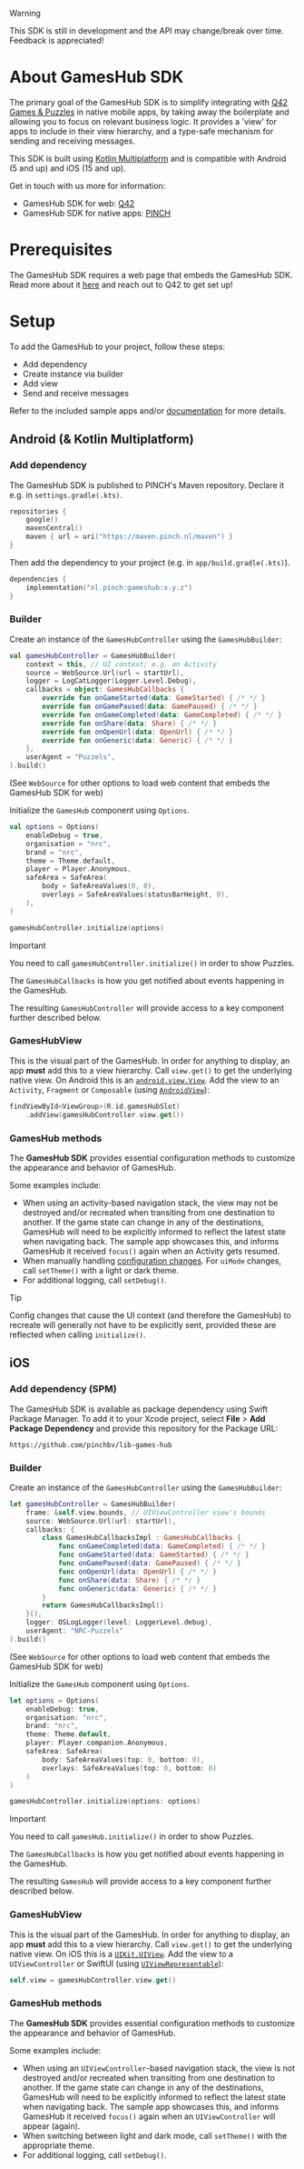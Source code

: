 > [!WARNING]  
> This SDK is still in development and the API may change/break over time. Feedback is appreciated!

# About GamesHub SDK

The primary goal of the GamesHub SDK is to simplify integrating with [Q42 Games & Puzzles](https://gameshub.42puzzles.com/) in native mobile apps, by taking away the boilerplate and allowing you to focus on relevant business logic. It provides a 'view' for apps to include in their view hierarchy, and a type-safe mechanism for sending and receiving messages.

This SDK is built using [Kotlin Multiplatform](https://kotlinlang.org/docs/multiplatform.html) and is compatible with Android (5 and up) and iOS (15 and up).

Get in touch with us more for information:
- GamesHub SDK for web: [Q42](https://gameshub.42puzzles.com/)
- GamesHub SDK for native apps: [PINCH](https://pinch.nl/en/contact-us/)

# Prerequisites

The GamesHub SDK requires a web page that embeds the GamesHub SDK. Read more about it [here](https://gameshub.42puzzles.com/hub-web) and reach out to Q42 to get set up!

# Setup

To add the GamesHub to your project, follow these steps:

* Add dependency
* Create instance via builder
* Add view
* Send and receive messages

Refer to the included sample apps and/or [documentation](docs/index.html) for more details.

## Android (& Kotlin Multiplatform)

### Add dependency

The GamesHub SDK is published to PINCH's Maven repository. Declare it e.g. in `settings.gradle(.kts)`.

```kotlin
repositories {
    google()
    mavenCentral()
    maven { url = uri("https://maven.pinch.nl/maven") }
}
```

Then add the dependency to your project (e.g. in `app/build.gradle(.kts)`).

```kotlin
dependencies {    
    implementation("nl.pinch:gameshub:x.y.z")
}
```

### Builder

Create an instance of the `GamesHubController` using the `GamesHubBuilder`:

```kotlin
val gamesHubController = GamesHubBuilder(
    context = this, // UI context; e.g. an Activity
    source = WebSource.Url(url = startUrl),
    logger = LogCatLogger(Logger.Level.Debug),
    callbacks = object: GamesHubCallbacks {
        override fun onGameStarted(data: GameStarted) { /* */ }
        override fun onGamePaused(data: GamePaused) { /* */ }
        override fun onGameCompleted(data: GameCompleted) { /* */ }
        override fun onShare(data: Share) { /* */ }
        override fun onOpenUrl(data: OpenUrl) { /* */ }
        override fun onGeneric(data: Generic) { /* */ }
    },
    userAgent = "Puzzels",
).build()
```

(See `WebSource` for other options to load web content that embeds the GamesHub SDK for web)

Initialize the `GamesHub` component using `Options`.

```kotlin
val options = Options(
    enableDebug = true,
    organisation = "nrc",
    brand = "nrc",
    theme = Theme.default,
    player = Player.Anonymous,
    safeArea = SafeArea(
        body = SafeAreaValues(0, 0),
        overlays = SafeAreaValues(statusBarHeight, 0),
    ),
)

gamesHubController.initialize(options)
```

> [!IMPORTANT]  
> You need to call `gamesHubController.initialize()` in order to show Puzzles.

The `GamesHubCallbacks` is how you get notified about events happening in the GamesHub.

The resulting `GamesHubController` will provide access to a key component further described below.

### GamesHubView
This is the visual part of the GamesHub. In order for anything to display, an app **must** add this to a view hierarchy. Call `view.get()` to get the underlying native view. On Android this is an [`android.view.View`](https://developer.android.com/reference/android/view/View). Add the view to an `Activity`, `Fragment` or `Composable` (using [`AndroidView`](https://developer.android.com/reference/kotlin/androidx/compose/ui/viewinterop/package-summary#AndroidView(kotlin.Function1,androidx.compose.ui.Modifier,kotlin.Function1))):

```kotlin
findViewById<ViewGroup>(R.id.gamesHubSlot)
    .addView(gamesHubController.view.get())
```

### GamesHub methods
The **GamesHub SDK** provides essential configuration methods to customize the appearance and behavior of GamesHub.

Some examples include:
- When using an activity-based navigation stack, the view may not be destroyed and/or recreated when transiting from one destination to another. If the game state can change in any of the destinations, GamesHub will need to be explicitly informed to reflect the latest state when navigating back. The sample app showcases this, and informs GamesHub it received `focus()` again when an Activity gets resumed.
- When manually handling [configuration changes](https://developer.android.com/guide/topics/manifest/activity-element#config). For `uiMode` changes, call `setTheme()` with a light or dark theme.
- For additional logging, call `setDebug()`.

> [!TIP]  
> Config changes that cause the UI context (and therefore the GamesHub) to recreate will generally not have to be explicitly sent, provided these are reflected when calling `initialize()`.

## iOS

### Add dependency (SPM)

The GamesHub SDK is available as package dependency using Swift Package Manager. To add it to your Xcode project, select **File** > **Add Package Dependency** and provide this repository for the Package URL:

```text
https://github.com/pinchbv/lib-games-hub
```

### Builder

Create an instance of the `GamesHubController` using the `GamesHubBuilder`:

```swift
let gamesHubController = GamesHubBuilder(
    frame: &self.view.bounds, // UIViewController view's bounds
    source: WebSource.Url(url: startUrl),
    callbacks: {
        class GamesHubCallbacksImpl : GamesHubCallbacks {
            func onGameCompleted(data: GameCompleted) { /* */ }
            func onGameStarted(data: GameStarted) { /* */ }
            func onGamePaused(data: GamePaused) { /* */ }
            func onOpenUrl(data: OpenUrl) { /* */ }
            func onShare(data: Share) { /* */ }
            func onGeneric(data: Generic) { /* */ }
        }
        return GamesHubCallbacksImpl()
    }(),
    logger: OSLogLogger(level: LoggerLevel.debug),
    userAgent: "NRC-Puzzels"
).build()
```

(See `WebSource` for other options to load web content that embeds the GamesHub SDK for web)

Initialize the `GamesHub` component using `Options`.

```swift
let options = Options(
    enableDebug: true,
    organisation: "nrc",
    brand: "nrc",
    theme: Theme.default,
    player: Player.companion.Anonymous,
    safeArea: SafeArea(
        body: SafeAreaValues(top: 0, bottom: 0),
        overlays: SafeAreaValues(top: 0, bottom: 0)
    )
)

gamesHubController.initialize(options: options)
```

> [!IMPORTANT]  
> You need to call `gamesHub.initialize()` in order to show Puzzles.

The `GamesHubCallbacks` is how you get notified about events happening in the GamesHub.

The resulting `GamesHub` will provide access to a key component further described below.

### GamesHubView
This is the visual part of the GamesHub. In order for anything to display, an app **must** add this to a view hierarchy. Call `view.get()` to get the underlying native view. On iOS this is a [`UIKit.UIView`](https://developer.apple.com/documentation/uikit/uiview). Add the view to a `UIViewController` or SwiftUI (using [`UIViewRepresentable`](https://developer.apple.com/tutorials/swiftui/interfacing-with-uikit)):

```swift
self.view = gamesHubController.view.get()
```

### GamesHub methods
The **GamesHub SDK** provides essential configuration methods to customize the appearance and behavior of GamesHub.

Some examples include:
- When using an `UIViewController`-based navigation stack, the view is not destroyed and/or recreated when transiting from one destination to another. If the game state can change in any of the destinations, GamesHub will need to be explicitly informed to reflect the latest state when navigating back. The sample app showcases this, and informs GamesHub it received `focus()` again when an `UIViewController` will appear (again).
- When switching between light and dark mode, call `setTheme()` with the appropriate theme.
- For additional logging, call `setDebug()`.